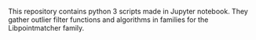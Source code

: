 This repository contains python 3 scripts made in Jupyter notebook.
They gather outlier filter functions and algorithms in families for the Libpointmatcher family.
